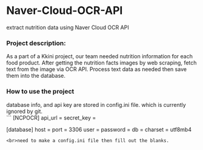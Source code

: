# Naver-Cloud-OCR-API
extract nutrition data using Naver Cloud OCR API

<h3 align="left">Project description:</h3>
As a part of a Kkini project, our team needed nutrition information for each food product. After getting the nutrition facts images by web scraping, fetch text from the image via OCR API. Process text data as needed then save them into the database.

<h3 align="left">How to use the project</h3>
database info, and api key are stored in config.ini file. which is currently ignored by git. <br>
```
[NCPOCR]
api_url = 
secret_key = 

[database]
host = 
port = 3306
user = 
password = 
db = 
charset = utf8mb4
```
<br>need to make a config.ini file then fill out the blanks. 

